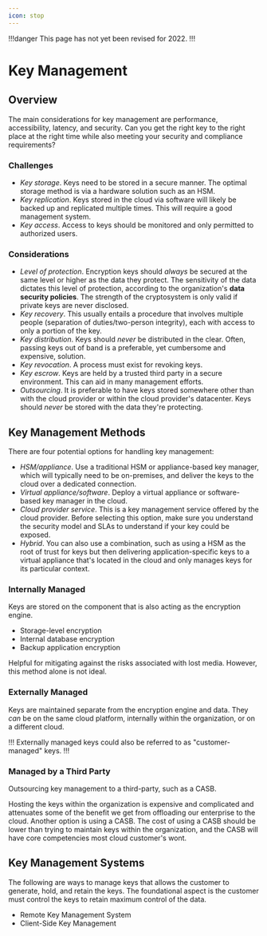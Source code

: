 ```yaml
---
icon: stop
---
```


!!!danger
This page has not yet been revised for 2022.
!!!

# Key Management

## Overview

The main considerations for key management are performance, accessibility, latency, and security. Can you get the right key to the right place at the right time while also meeting your security and compliance requirements?

### Challenges

- *Key storage*. Keys need to be stored in a secure manner. The optimal storage method is via a hardware solution such as an HSM.
- *Key replication*. Keys stored in the cloud via software will likely be backed up and replicated multiple times. This will require a good management system.
- *Key access*. Access to keys should be monitored and only permitted to authorized users.

### Considerations

- *Level of protection*. Encryption keys should *always* be secured at the same level or higher as the data they protect. The sensitivity of the data dictates this level of protection, according to the organization's **data security policies**. The strength of the cryptosystem is only valid if private keys are never disclosed.
- *Key recovery*. This usually entails a procedure that involves multiple people \(separation of duties/two-person integrity\), each with access to only a portion of the key.
- *Key distribution*. Keys should *never* be distributed in the clear. Often, passing keys out of band is a preferable, yet cumbersome and expensive, solution. 
- *Key revocation*. A process must exist for revoking keys.
- *Key escrow*. Keys are held by a trusted third party in a secure environment. This can aid in many management efforts.
- *Outsourcing*. It is preferable to have keys stored somewhere other than with the cloud provider or within the cloud provider's datacenter. Keys should *never* be stored with the data they're protecting.

## Key Management Methods

There are four potential options for handling key management:

- *HSM/appliance*. Use a traditional HSM or appliance-based key manager, which will typically need to be on-premises, and deliver the keys to the cloud over a dedicated connection.
- *Virtual appliance/software*. Deploy a virtual appliance or software-based key manager in the cloud.
- *Cloud provider service*. This is a key management service offered by the cloud provider. Before selecting this option, make sure you understand the security model and SLAs to understand if your key could be exposed.
- *Hybrid*. You can also use a combination, such as using a HSM as the root of trust for keys but then delivering application-specific keys to a virtual appliance that's located in the cloud and only manages keys for its particular context.

### Internally Managed

Keys are stored on the component that is also acting as the encryption engine.

- Storage-level encryption
- Internal database encryption
- Backup application encryption

Helpful for mitigating against the risks associated with lost media. However, this method alone is not ideal.

### Externally Managed

Keys are maintained separate from the encryption engine and data. They *can* be on the same cloud platform, internally within the organization, or on a different cloud.

!!!
Externally managed keys could also be referred to as "customer-managed" keys.
!!!

### Managed by a Third Party

Outsourcing key management to a third-party, such as a CASB.

Hosting the keys within the organization is expensive and complicated and attenuates some of the benefit we get from offloading our enterprise to the cloud. Another option is using a CASB. The cost of using a CASB should be lower than trying to maintain keys within the organization, and the CASB will have core competencies most cloud customer's wont.

## Key Management Systems

The following are ways to manage keys that allows the customer to generate, hold, and retain the keys. The foundational aspect is the customer must control the keys to retain maximum control of the data.

- Remote Key Management System
- Client-Side Key Management
